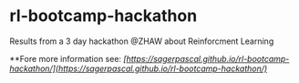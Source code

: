 # rl-bootcamp-hackathon
Results from a 3 day hackathon @ZHAW about Reinforcment Learning

**Fore more information see: *[https://sagerpascal.github.io/rl-bootcamp-hackathon/](https://sagerpascal.github.io/rl-bootcamp-hackathon/)*
